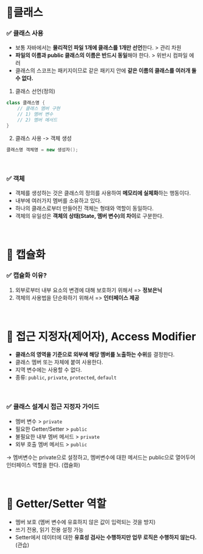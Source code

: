 # 📌클래스
### ✅ 클래스 사용

- 보통 자바에서는 **물리적인 파일 1개에 클래스를 1개만 선언**한다. > 관리 차원
- **파일의 이름과 public 클래스의 이름은 반드시 동일**해야 한다. > 위반시 컴파일 에러
- 클래스의 스코프는 패키지이므로 같은 패키지 안에 **같은 이름의 클래스를 여러개 둘 수 없다.**

1. 클래스 선언(정의)
```java
class 클래스명 {
    // 클래스 멤버 구현
    // 1) 멤버 변수
    // 2) 멤버 메서드
}
```
2. 클래스 사용 -> 객체 생성
```java
클래스명 객체명 = new 생성자();
```

<br>

### ✅ 객체
- 객체를 생성하는 것은 클래스의 정의를 사용하여 **메모리에 실체화**하는 행동이다.
- 내부에 여러가지 멤버를 소유하고 있다.
- 하나의 클래스로부터 만들어진 객체는 형태와 역할이 동일하다.
- 객체의 유일성은 **객체의 상태(State, 멤버 변수)의 차이**로 구분한다.

<br>

# 📌 캡슐화

### ✅ 캡슐화 이유?
1. 외부로부터 내부 요소의 변경에 대해 보호하기 위해서 => **정보은닉**
2. 객체의 사용법을 단순화하기 위해서 => **인터페이스 제공**

<br>

# 📌 접근 지정자(제어자), Access Modifier
- **클래스의 영역을 기준으로 외부에 해당 멤버를 노출하는 수위**를 결정한다.
- 클래스 멤버 또는 자체에 붙여 사용한다.
- 지역 변수에는 사용할 수 없다.
- 종류: `public`, `private`, `protected`, `default`

<br>

### ✅ 클래스 설계시 접근 지정자 가이드
- 멤버 변수 > `private`
- 필요한 Getter/Setter > `public`
- 불필요한 내부 멤버 메서드 > `private`
- 외부 호출 멤버 메서드 > `public`

→ 멤버변수는 private으로 설정하고, 멤버변수에 대한 메서드는 public으로 열어두어 인터페이스 역할을 한다. (캡슐화)

<br>

# 📌 Getter/Setter 역할
- 멤버 보호 (멤버 변수에 유효하지 않은 값이 입력되는 것을 방지)
- 쓰기 전용, 읽기 전용 설정 가능
- Setter에서 데이터에 대한 **유효성 검사는 수행하지만 업무 로직은 수행하지 않는다.** (관습)
